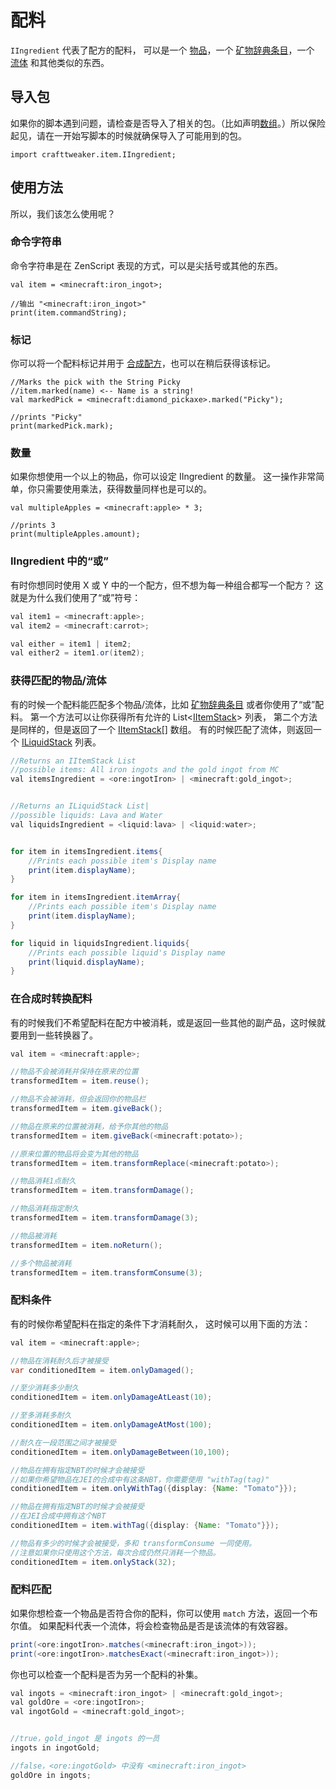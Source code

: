 # 配料

`IIngredient` 代表了配方的配料，
可以是一个 [物品](/Vanilla/Items/IItemStack)，一个 [矿物辞典条目](/Vanilla/OreDict/IOreDictEntry)，一个 [流体](/Vanilla/Liquids/ILiquidStack) 和其他类似的东西。

## 导入包

如果你的脚本遇到问题，请检查是否导入了相关的包。（比如声明[数组](/AdvancedFunctions/Arrays_and_Loops)。）所以保险起见，请在一开始写脚本的时候就确保导入了可能用到的包。

`import crafttweaker.item.IIngredient;`

## 使用方法

所以，我们该怎么使用呢？

### 命令字符串

命令字符串是在 ZenScript 表现的方式，可以是尖括号或其他的东西。

```
val item = <minecraft:iron_ingot>;

//输出 "<minecraft:iron_ingot>"
print(item.commandString);
```

### 标记

你可以将一个配料标记并用于 [合成配方](/Vanilla/Recipes/Crafting/Recipe_Functions)，也可以在稍后获得该标记。

```
//Marks the pick with the String Picky
//item.marked(name) <-- Name is a string!
val markedPick = <minecraft:diamond_pickaxe>.marked("Picky");

//prints "Picky"
print(markedPick.mark);
```

### 数量

如果你想使用一个以上的物品，你可以设定 IIngredient 的数量。
这一操作非常简单，你只需要使用乘法，获得数量同样也是可以的。

```
val multipleApples = <minecraft:apple> * 3;

//prints 3
print(multipleApples.amount);
```

### IIngredient 中的“或”

有时你想同时使用 X 或 Y 中的一个配方，但不想为每一种组合都写一个配方？
这就是为什么我们使用了“或”符号：

```java
val item1 = <minecraft:apple>;
val item2 = <minecraft:carrot>;

val either = item1 | item2;
val either2 = item1.or(item2);
```

### 获得匹配的物品/流体

有的时候一个配料能匹配多个物品/流体，比如 [矿物辞典条目](/Vanilla/OreDict/IOreDictEntry) 或者你使用了“或”配料。
第一个方法可以让你获得所有允许的 List<[IItemStack](/Vanilla/Items/IItemStack)> 列表，
第二个方法是同样的，但是返回了一个 [IItemStack](/Vanilla/Items/IItemStack)[] 数组。
有的时候匹配了流体，则返回一个 [ILiquidStack](/Vanilla/Liquids/ILiquidStack) 列表。

```java
//Returns an IItemStack List
//possible items: All iron ingots and the gold ingot from MC
val itemsIngredient = <ore:ingotIron> | <minecraft:gold_ingot>;


//Returns an ILiquidStack List|
//possible liquids: Lava and Water
val liquidsIngredient = <liquid:lava> | <liquid:water>;


for item in itemsIngredient.items{
	//Prints each possible item's Display name
	print(item.displayName);
}

for item in itemsIngredient.itemArray{
	//Prints each possible item's Display name
	print(item.displayName);
}

for liquid in liquidsIngredient.liquids{
	//Prints each possible liquid's Display name
	print(liquid.displayName);
}
```

### 在合成时转换配料

有的时候我们不希望配料在配方中被消耗，或是返回一些其他的副产品，这时候就要用到一些转换器了。

```java
val item = <minecraft:apple>;

//物品不会被消耗并保持在原来的位置
transformedItem = item.reuse();

//物品不会被消耗，但会返回你的物品栏
transformedItem = item.giveBack();

//物品在原来的位置被消耗，给予你其他的物品
transformedItem = item.giveBack(<minecraft:potato>);

//原来位置的物品将会变为其他的物品
transformedItem = item.transformReplace(<minecraft:potato>);

//物品消耗1点耐久
transformedItem = item.transformDamage();

//物品消耗指定耐久
transformedItem = item.transformDamage(3);

//物品被消耗
transformedItem = item.noReturn();

//多个物品被消耗
transformedItem = item.transformConsume(3);
```

### 配料条件

有的时候你希望配料在指定的条件下才消耗耐久，
这时候可以用下面的方法：

```java
val item = <minecraft:apple>;

//物品在消耗耐久后才被接受
var conditionedItem = item.onlyDamaged();

//至少消耗多少耐久
conditionedItem = item.onlyDamageAtLeast(10);

//至多消耗多耐久
conditionedItem = item.onlyDamageAtMost(100);

//耐久在一段范围之间才被接受
conditionedItem = item.onlyDamageBetween(10,100);

//物品在拥有指定NBT的时候才会被接受
//如果你希望物品在JEI的合成中有这条NBT，你需要使用 "withTag(tag)"
conditionedItem = item.onlyWithTag({display: {Name: "Tomato"}});

//物品在拥有指定NBT的时候才会被接受
//在JEI合成中拥有这个NBT
conditionedItem = item.withTag({display: {Name: "Tomato"}});

//物品有多少的时候才会被接受，多和 transformConsume 一同使用。
//注意如果你只使用这个方法，每次合成仍然只消耗一个物品。
conditionedItem = item.onlyStack(32);
```

### 配料匹配

如果你想检查一个物品是否符合你的配料，你可以使用 `match` 方法，返回一个布尔值。
如果配料代表一个流体，将会检查物品是否是该流体的有效容器。

```java
print(<ore:ingotIron>.matches(<minecraft:iron_ingot>));
print(<ore:ingotIron>.matchesExact(<minecraft:iron_ingot>));
```

你也可以检查一个配料是否为另一个配料的补集。

```java
val ingots = <minecraft:iron_ingot> | <minecraft:gold_ingot>;
val goldOre = <ore:ingotIron>;
val ingotGold = <minecraft:gold_ingot>;


//true，gold_ingot 是 ingots 的一员
ingots in ingotGold;

//false，<ore:ingotGold> 中没有 <minecraft:iron_ingot>
goldOre in ingots;
```

